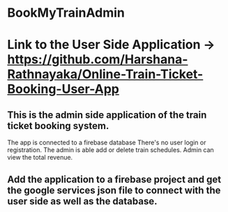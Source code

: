 # BookMyTrainAdmin

# Link to the User Side Application -> https://github.com/Harshana-Rathnayaka/Online-Train-Ticket-Booking-User-App



## This is the admin side application of the train ticket booking system.

The app is connected to a firebase database
There's no user login or registration.
The admin is able add or delete train schedules.
Admin can view the total revenue.

## Add the application to a firebase project and get the google services json file to connect with the user side as well as the database.
